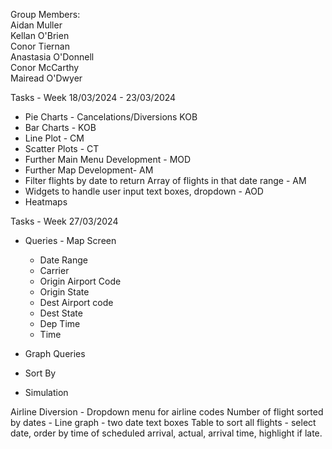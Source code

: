 Group Members: <br />
Aidan Muller <br />
Kellan O'Brien <br />
Conor Tiernan <br />
Anastasia O'Donnell <br />
Conor McCarthy <br />
Mairead O'Dwyer <br />

Tasks - Week 18/03/2024 - 23/03/2024
- Pie Charts - Cancelations/Diversions KOB
- Bar Charts - KOB
- Line Plot - CM
- Scatter Plots - CT
- Further Main Menu Development - MOD
- Further Map Development- AM
- Filter flights by date to return Array of flights in that date range - AM
- Widgets to handle user input text boxes, dropdown - AOD
- Heatmaps 


Tasks - Week 27/03/2024
- Queries - Map Screen
    - Date Range
    - Carrier
    - Origin Airport Code
    - Origin State
    - Dest Airport code
    - Dest State
    - Dep Time
    -  Time
 
- Graph Queries
- Sort By
- Simulation


Airline Diversion - Dropdown menu for airline codes
Number of flight sorted by dates - Line graph - two date text boxes
Table to sort all flights - select date, order by time of scheduled arrival, actual, arrival time, highlight if late.  
